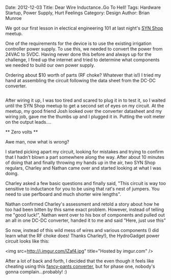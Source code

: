 Date: 2012-12-03
Title: Dear Wire Inductance..Go To Hell!
Tags: Hardware Startup, Power Supply, Hurt Feelings
Category: Design
Author: Brian Munroe


We got our first lesson in electical engineering 101 at last night's [SYN
Shop](https://synshop.org) meetup.


One of the requirements for the device is to use the existing irrigation
controller power supply.  To use this, we needed to convert the power from 24VAC to
5VDC.  Having never done this before and always up for the challenge, I fired up the internet and tried to determine
what components we needed to build our own power supply.


Ordering about $10 worth of parts (RF choke?  Whatever that is!) I tried my hand
at assembling the circuit following the data sheet from the DC-DC converter.


<img src="http://i.imgur.com/kbABb.jpg?sss" alt="" title="Hosted by imgur.com" />


After wiring it up, I was too tired and scared to plug it in to test it, so I
waited until the SYN Shop meetup to get a second set of eyes on my circuit.  At
the meetup, my good friend Josh looked over the converter datasheet and my wiring
job, gave me the thumbs up and I plugged it in.  Putting the volt meter on the
output leads....


** Zero volts **


Awe man, now what is wrong?


I started picking apart my circuit, looking for mistakes and trying to confirm
that I hadn't blown a part somewhere along the way.  After about 10 minutes of
doing that and finally throwing my hands up in the air, two SYN Shop regulars, Charley and Nathan came over and started looking at what I was doing.


Charley asked a few basic questions and finally said, "This circuit is way too
sensitive to inductance for you to be using that rat's nest of jumpers.  You need
to use perfboard and much shorter wire lengths".


Nathan confirmed Charley's assessment and retold a story about how he too had
been bitten by this same exact problem.  However, instead of telling me "good
luck!", Nathan went over to his box of components and pulled out an all in one
DC-DC converter, handed it to me and said "Here, just use this"

So now, instead of this wild mess of wires and various components (I did learn
what the RF choke does!  Thanks Charley!), the HydroGadget power circuit looks
like this:

<img src=http://i.imgur.com/lZaf4.jpg" title="Hosted by imgur.com" />


After a lot of back and forth, I decided that the even though it feels like
cheating using this [fancy-pants
converter](http://www.mouser.com/ProductDetail/Murata-Power-Solutions/OKI-78SR-5-15-W36-C/?qs=sGAEpiMZZMtwaiKVUtQsNemMZL4TplJBqOl7845nWHA%3d),
but for phase one, nobody's gonna complain...probably!  :)
